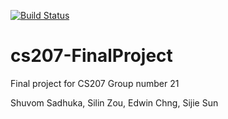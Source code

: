 [![Build Status](https://travis-ci.org/AutoDiffingFall2019/cs207-FinalProject.svg?branch=master)](https://travis-ci.org/AutoDiffingFall2019/cs207-FinalProject)

# cs207-FinalProject
Final project for CS207
Group number 21

Shuvom Sadhuka, Silin Zou, Edwin Chng, Sijie Sun


